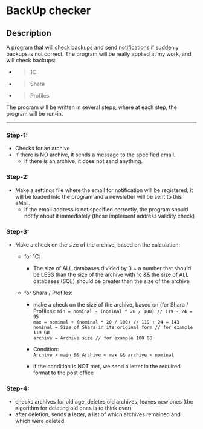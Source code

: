 # BackUp checker

## Description
A program that will check backups and send notifications if suddenly backups is not correct. The program will be really applied at my work, and will check backups:
+ > 1C
+ > Shara
+ > Profiles

The program will be written in several steps, where at each step, the program will be run-in.

---

### Step-1:
+ Checks for an archive
+ If there is NO archive, it sends a message to the specified email.
  - If there is an archive, it does not send anything.

### Step-2:
+ Make a settings file where the email for notification will be registered, it will be loaded into the program and a newsletter will be sent to this eMail.
  - If the email address is not specified correctly, the program should notify about it immediately (those implement address validity check)

### Step-3:
+ Make a check on the size of the archive, based on the calculation:
  - for 1C:
    - The size of ALL databases divided by 3 = a number that should be LESS than the size of the archive with 1c && the size of ALL databases (SQL) should be greater than the size of the archive

  - for Shara / Profiles:
    - make a check on the size of the archive, based on (for Shara / Profiles):
    `min = nominal - (nominal * 20 / 100) // 119 - 24 = 95`<br>
    `max = nominal + (nominal * 20 / 100) // 119 + 24 = 143`<br>
    `nominal = Size of Shara in its original form // for example 119 GB`<br>
    `archive = Archive size // for example 100 GB`<br>
  
    - Condition:<br>
    `Archive > main && Archive < max && archive < nominal`
    - if the condition is NOT met, we send a letter in the required format to the post office

### Step-4:
  - checks archives for old age, deletes old archives, leaves new ones (the algorithm for deleting old ones is to think over)
  - after deletion, sends a letter, a list of which archives remained and which were deleted.
